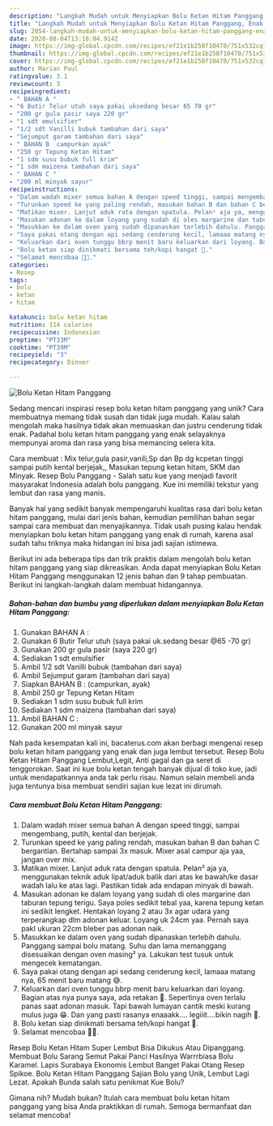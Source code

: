 ```yaml
---
description: "Langkah Mudah untuk Menyiapkan Bolu Ketan Hitam Panggang, Enak Banget"
title: "Langkah Mudah untuk Menyiapkan Bolu Ketan Hitam Panggang, Enak Banget"
slug: 2054-langkah-mudah-untuk-menyiapkan-bolu-ketan-hitam-panggang-enak-banget
date: 2020-08-04T13:18:04.914Z
image: https://img-global.cpcdn.com/recipes/ef21e1b258f10470/751x532cq70/bolu-ketan-hitam-panggang-foto-resep-utama.jpg
thumbnail: https://img-global.cpcdn.com/recipes/ef21e1b258f10470/751x532cq70/bolu-ketan-hitam-panggang-foto-resep-utama.jpg
cover: https://img-global.cpcdn.com/recipes/ef21e1b258f10470/751x532cq70/bolu-ketan-hitam-panggang-foto-resep-utama.jpg
author: Marian Paul
ratingvalue: 3.1
reviewcount: 3
recipeingredient:
- " BAHAN A "
- "6 Butir Telur utuh saya pakai uksedang besar 65 70 gr"
- "200 gr gula pasir saya 220 gr"
- "1 sdt emulsifier"
- "1/2 sdt Vanilli bubuk tambahan dari saya"
- "Sejumput garam tambahan dari saya"
- " BAHAN B  campurkan ayak"
- "250 gr Tepung Ketan Hitam"
- "1 sdm susu bubuk full krim"
- "1 sdm maizena tambahan dari saya"
- " BAHAN C "
- "200 ml minyak sayur"
recipeinstructions:
- "Dalam wadah mixer semua bahan A dengan speed tinggi, sampai mengembang, putih, kental dan berjejak."
- "Turunkan speed ke yang paling rendah, masukan bahan B dan bahan C bergantian. Bertahap sampai 3x masuk. Mixer asal campur aja yaa, jangan over mix."
- "Matikan mixer. Lanjut aduk rata dengan spatula. Pelan² aja ya, menggunakan teknik aduk lipat/aduk balik dari atas ke bawah/ke dasar wadah lalu ke atas lagi. Pastikan tidak ada endapan minyak di bawah."
- "Masukan adonan ke dalam loyang yang sudah di oles margarine dan taburan tepung terigu. Saya poles sedikit tebal yaa, karena tepung ketan ini sedikit lengket. Hentakan loyang 2 atau 3x agar udara yang terperangkap dlm adonan keluar. Loyang uk 24cm yaa. Pernah saya pakI ukuran 22cm bleber pas adonan naik."
- "Masukkan ke dalam oven yang sudah dipanaskan terlebih dahulu. Panggang sampai bolu matang. Suhu dan lama memanggang disesuaikan dengan oven masing² ya. Lakukan test tusuk untuk mengecek kematangan."
- "Saya pakai otang dengan api sedang cenderung kecil, lamaaa matang nya, 65 menit baru matang 😅."
- "Keluarkan dari oven tunggu bbrp menit baru keluarkan dari loyang. Bagian atas nya punya saya, ada retakan 🥴. Sepertinya oven terlalu panas saat adonan masuk. Tapi bawah lumayan cantik meski kurang mulus juga 😁. Dan yang pasti rasanya enaaakk.... legiiit....bikin nagih 🤤."
- "Bolu ketan siap dinikmati bersama teh/kopi hangat 🤩."
- "Selamat mencobaa 🤗🥰."
categories:
- Resep
tags:
- bolu
- ketan
- hitam

katakunci: bolu ketan hitam 
nutrition: 114 calories
recipecuisine: Indonesian
preptime: "PT33M"
cooktime: "PT39M"
recipeyield: "3"
recipecategory: Dinner

---
```



![Bolu Ketan Hitam Panggang](https://img-global.cpcdn.com/recipes/ef21e1b258f10470/751x532cq70/bolu-ketan-hitam-panggang-foto-resep-utama.jpg)

Sedang mencari inspirasi resep bolu ketan hitam panggang yang unik? Cara membuatnya memang tidak susah dan tidak juga mudah. Kalau salah mengolah maka hasilnya tidak akan memuaskan dan justru cenderung tidak enak. Padahal bolu ketan hitam panggang yang enak selayaknya mempunyai aroma dan rasa yang bisa memancing selera kita.

Cara membuat : Mix telur,gula pasir,vanili,Sp dan Bp dg kcpetan tinggi sampai putih kental berjejak,, Masukan tepung ketan hitam, SKM dan Minyak. Resep Bolu Panggang - Salah satu kue yang menjadi favorit masyarakat Indonesia adalah bolu panggang. Kue ini memiliki tekstur yang lembut dan rasa yang manis.

Banyak hal yang sedikit banyak mempengaruhi kualitas rasa dari bolu ketan hitam panggang, mulai dari jenis bahan, kemudian pemilihan bahan segar sampai cara membuat dan menyajikannya. Tidak usah pusing kalau hendak menyiapkan bolu ketan hitam panggang yang enak di rumah, karena asal sudah tahu triknya maka hidangan ini bisa jadi sajian istimewa.


Berikut ini ada beberapa tips dan trik praktis dalam mengolah bolu ketan hitam panggang yang siap dikreasikan. Anda dapat menyiapkan Bolu Ketan Hitam Panggang menggunakan 12 jenis bahan dan 9 tahap pembuatan. Berikut ini langkah-langkah dalam membuat hidangannya.

<!--inarticleads1-->

##### Bahan-bahan dan bumbu yang diperlukan dalam menyiapkan Bolu Ketan Hitam Panggang:

1. Gunakan  BAHAN A :
1. Gunakan 6 Butir Telur utuh (saya pakai uk.sedang besar @65 -70 gr)
1. Gunakan 200 gr gula pasir (saya 220 gr)
1. Sediakan 1 sdt emulsifier
1. Ambil 1/2 sdt Vanilli bubuk (tambahan dari saya)
1. Ambil Sejumput garam (tambahan dari saya)
1. Siapkan  BAHAN B : (campurkan, ayak)
1. Ambil 250 gr Tepung Ketan Hitam
1. Sediakan 1 sdm susu bubuk full krim
1. Sediakan 1 sdm maizena (tambahan dari saya)
1. Ambil  BAHAN C :
1. Gunakan 200 ml minyak sayur


Nah pada kesempatan kali ini, bacaterus.com akan berbagi mengenai resep bolu ketan hitam panggang yang enak dan juga lembut tersebut. Resep Bolu Ketan Hitam Panggang Lembut,Legit, Anti gagal dan ga seret di tenggorokan. Saat ini kue bolu ketan tengah banyak dijual di toko kue, jadi untuk mendapatkannya anda tak perlu risau. Namun selain membeli anda juga tentunya bisa membuat sendiri sajian kue lezat ini dirumah. 

<!--inarticleads2-->

##### Cara membuat Bolu Ketan Hitam Panggang:

1. Dalam wadah mixer semua bahan A dengan speed tinggi, sampai mengembang, putih, kental dan berjejak.
1. Turunkan speed ke yang paling rendah, masukan bahan B dan bahan C bergantian. Bertahap sampai 3x masuk. Mixer asal campur aja yaa, jangan over mix.
1. Matikan mixer. Lanjut aduk rata dengan spatula. Pelan² aja ya, menggunakan teknik aduk lipat/aduk balik dari atas ke bawah/ke dasar wadah lalu ke atas lagi. Pastikan tidak ada endapan minyak di bawah.
1. Masukan adonan ke dalam loyang yang sudah di oles margarine dan taburan tepung terigu. Saya poles sedikit tebal yaa, karena tepung ketan ini sedikit lengket. Hentakan loyang 2 atau 3x agar udara yang terperangkap dlm adonan keluar. Loyang uk 24cm yaa. Pernah saya pakI ukuran 22cm bleber pas adonan naik.
1. Masukkan ke dalam oven yang sudah dipanaskan terlebih dahulu. Panggang sampai bolu matang. Suhu dan lama memanggang disesuaikan dengan oven masing² ya. Lakukan test tusuk untuk mengecek kematangan.
1. Saya pakai otang dengan api sedang cenderung kecil, lamaaa matang nya, 65 menit baru matang 😅.
1. Keluarkan dari oven tunggu bbrp menit baru keluarkan dari loyang. Bagian atas nya punya saya, ada retakan 🥴. Sepertinya oven terlalu panas saat adonan masuk. Tapi bawah lumayan cantik meski kurang mulus juga 😁. Dan yang pasti rasanya enaaakk.... legiiit....bikin nagih 🤤.
1. Bolu ketan siap dinikmati bersama teh/kopi hangat 🤩.
1. Selamat mencobaa 🤗🥰.


Resep Bolu Ketan Hitam Super Lembut Bisa Dikukus Atau Dipanggang. Membuat Bolu Sarang Semut Pakai Panci Hasilnya Warrrbiasa Bolu Karamel. Lapis Surabaya Ekonomis Lembut Banget Pakai Otang Resep Spikoe. Bolu Ketan Hitam Panggang Sajian Bolu yang Unik, Lembut Lagi Lezat. Apakah Bunda salah satu penikmat Kue Bolu? 

Gimana nih? Mudah bukan? Itulah cara membuat bolu ketan hitam panggang yang bisa Anda praktikkan di rumah. Semoga bermanfaat dan selamat mencoba!
